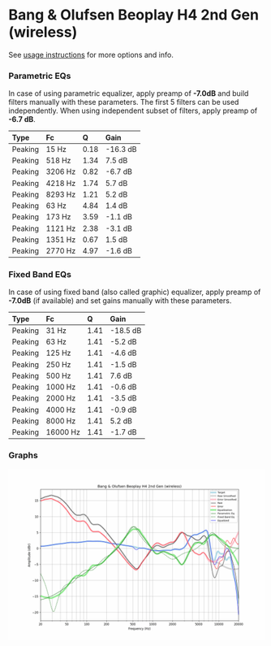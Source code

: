 # Bang & Olufsen Beoplay H4 2nd Gen (wireless)
See [usage instructions](https://github.com/jaakkopasanen/AutoEq#usage) for more options and info.

### Parametric EQs
In case of using parametric equalizer, apply preamp of **-7.0dB** and build filters manually
with these parameters. The first 5 filters can be used independently.
When using independent subset of filters, apply preamp of **-6.7 dB**.

| Type    | Fc      |    Q | Gain     |
|:--------|:--------|:-----|:---------|
| Peaking | 15 Hz   | 0.18 | -16.3 dB |
| Peaking | 518 Hz  | 1.34 | 7.5 dB   |
| Peaking | 3206 Hz | 0.82 | -6.7 dB  |
| Peaking | 4218 Hz | 1.74 | 5.7 dB   |
| Peaking | 8293 Hz | 1.21 | 5.2 dB   |
| Peaking | 63 Hz   | 4.84 | 1.4 dB   |
| Peaking | 173 Hz  | 3.59 | -1.1 dB  |
| Peaking | 1121 Hz | 2.38 | -3.1 dB  |
| Peaking | 1351 Hz | 0.67 | 1.5 dB   |
| Peaking | 2770 Hz | 4.97 | -1.6 dB  |

### Fixed Band EQs
In case of using fixed band (also called graphic) equalizer, apply preamp of **-7.0dB**
(if available) and set gains manually with these parameters.

| Type    | Fc       |    Q | Gain     |
|:--------|:---------|:-----|:---------|
| Peaking | 31 Hz    | 1.41 | -18.5 dB |
| Peaking | 63 Hz    | 1.41 | -5.2 dB  |
| Peaking | 125 Hz   | 1.41 | -4.6 dB  |
| Peaking | 250 Hz   | 1.41 | -1.5 dB  |
| Peaking | 500 Hz   | 1.41 | 7.6 dB   |
| Peaking | 1000 Hz  | 1.41 | -0.6 dB  |
| Peaking | 2000 Hz  | 1.41 | -3.5 dB  |
| Peaking | 4000 Hz  | 1.41 | -0.9 dB  |
| Peaking | 8000 Hz  | 1.41 | 5.2 dB   |
| Peaking | 16000 Hz | 1.41 | -1.7 dB  |

### Graphs
![](./Bang%20&%20Olufsen%20Beoplay%20H4%202nd%20Gen%20(wireless).png)